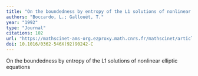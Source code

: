```yaml
---
title: "On the boundedness by entropy of the L1 solutions of nonlinear elliptic equations"
authors: "Boccardo, L.; Gallouët, T."
year: "1992"
type: "Journal"
citations: 102
url: "https://mathscinet-ams-org.ezproxy.math.cnrs.fr/mathscinet/article?mr=1185324"
doi: 10.1016/0362-546X(92)90242-C
---
```


On the boundedness by entropy of the L1 solutions of nonlinear elliptic equations
